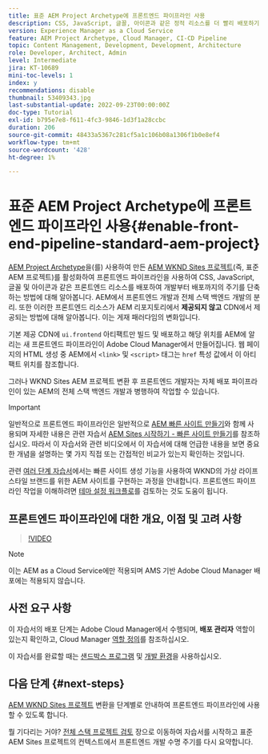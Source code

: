 ```yaml
---
title: 표준 AEM Project Archetype에 프론트엔드 파이프라인 사용
description: CSS, JavaScript, 글꼴, 아이콘과 같은 정적 리소스를 더 빨리 배포하기 위해 표준 AEM 프로젝트에 프론트엔드 파이프라인을 활성화하는 방법을 알아봅니다. 또한 AEM에서 프론트엔드 개발과 전체 스택 백엔드 개발을 분리합니다.
version: Experience Manager as a Cloud Service
feature: AEM Project Archetype, Cloud Manager, CI-CD Pipeline
topic: Content Management, Development, Development, Architecture
role: Developer, Architect, Admin
level: Intermediate
jira: KT-10689
mini-toc-levels: 1
index: y
recommendations: disable
thumbnail: 53409343.jpg
last-substantial-update: 2022-09-23T00:00:00Z
doc-type: Tutorial
exl-id: b795e7e8-f611-4fc3-9846-1d3f1a28ccbc
duration: 206
source-git-commit: 48433a5367c281cf5a1c106b08a1306f1b0e8ef4
workflow-type: tm+mt
source-wordcount: '428'
ht-degree: 1%

---
```


# 표준 AEM Project Archetype에 프론트엔드 파이프라인 사용{#enable-front-end-pipeline-standard-aem-project}

[AEM Project Archetype](https://github.com/adobe/aem-project-archetype)을(를) 사용하여 만든 [AEM WKND Sites 프로젝트](https://github.com/adobe/aem-guides-wknd)&#x200B;(즉, 표준 AEM 프로젝트)를 활성화하여 프론트엔드 파이프라인을 사용하여 CSS, JavaScript, 글꼴 및 아이콘과 같은 프론트엔드 리소스를 배포하여 개발부터 배포까지의 주기를 단축하는 방법에 대해 알아봅니다. AEM에서 프론트엔드 개발과 전체 스택 백엔드 개발의 분리. 또한 이러한 프론트엔드 리소스가 AEM 리포지토리에서 __제공되지 않고__ CDN에서 제공되는 방법에 대해 알아봅니다. 이는 게재 패러다임의 변화입니다.


기본 제공 CDN에 `ui.frontend` 아티팩트만 빌드 및 배포하고 해당 위치를 AEM에 알리는 새 프론트엔드 파이프라인이 Adobe Cloud Manager에서 만들어집니다. 웹 페이지의 HTML 생성 중 AEM에서 `<link>` 및 `<script>` 태그는 `href` 특성 값에서 이 아티팩트 위치를 참조합니다.

그러나 WKND Sites AEM 프로젝트 변환 후 프론트엔드 개발자는 자체 배포 파이프라인이 있는 AEM의 전체 스택 백엔드 개발과 병행하여 작업할 수 있습니다.

>[!IMPORTANT]
>
>일반적으로 프론트엔드 파이프라인은 일반적으로 [AEM 빠른 사이트 만들기](https://experienceleague.adobe.com/docs/experience-manager-cloud-service/content/sites/administering/site-creation/quick-site/overview.html?lang=ko)와 함께 사용되며 자세한 내용은 관련 자습서 [AEM Sites 시작하기 - 빠른 사이트 만들기](https://experienceleague.adobe.com/docs/experience-manager-learn/getting-started-wknd-tutorial-develop/site-template/overview.html?lang=ko)를 참조하십시오. 따라서 이 자습서와 관련 비디오에서 이 자습서에 대해 언급한 내용을 보면 중요한 개념을 설명하는 몇 가지 직접 또는 간접적인 비교가 있는지 확인하는 것입니다.


관련 [여러 단계 자습서](https://experienceleague.adobe.com/docs/experience-manager-learn/getting-started-wknd-tutorial-develop/site-template/overview.html?lang=ko)에서는 빠른 사이트 생성 기능을 사용하여 WKND의 가상 라이프스타일 브랜드를 위한 AEM 사이트를 구현하는 과정을 안내합니다. 프론트엔드 파이프라인 작업을 이해하려면 [테마 설정 워크플로](https://experienceleague.adobe.com/docs/experience-manager-learn/getting-started-wknd-tutorial-develop/site-template/theming.html?lang=ko)를 검토하는 것도 도움이 됩니다.

## 프론트엔드 파이프라인에 대한 개요, 이점 및 고려 사항

>[!VIDEO](https://video.tv.adobe.com/v/3409343?quality=12&learn=on)


>[!NOTE]
>
>이는 AEM as a Cloud Service에만 적용되며 AMS 기반 Adobe Cloud Manager 배포에는 적용되지 않습니다.

## 사전 요구 사항

이 자습서의 배포 단계는 Adobe Cloud Manager에서 수행되며, __배포 관리자__ 역할이 있는지 확인하고, Cloud Manager [역할 정의](https://experienceleague.adobe.com/docs/experience-manager-cloud-manager/content/requirements/users-and-roles.html?lang=ko#role-definitions)를 참조하십시오.

이 자습서를 완료할 때는 [샌드박스 프로그램](https://experienceleague.adobe.com/docs/experience-manager-cloud-service/content/implementing/using-cloud-manager/programs/introduction-sandbox-programs.html?lang=ko) 및 [개발 환경](https://experienceleague.adobe.com/docs/experience-manager-cloud-service/content/implementing/using-cloud-manager/manage-environments.html?lang=ko)을 사용하십시오.

## 다음 단계 {#next-steps}

[AEM WKND Sites 프로젝트](https://github.com/adobe/aem-guides-wknd) 변환을 단계별로 안내하여 프론트엔드 파이프라인에 사용할 수 있도록 합니다.

뭘 기다리는 거야? [전체 스택 프로젝트 검토](review-uifrontend-module.md) 장으로 이동하여 자습서를 시작하고 표준 AEM Sites 프로젝트의 컨텍스트에서 프론트엔드 개발 수명 주기를 다시 요약합니다.
